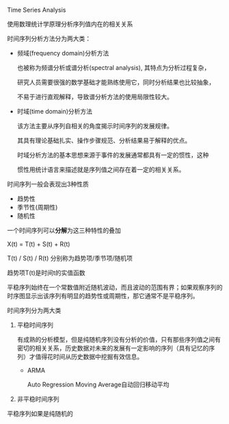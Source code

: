 Time Series Analysis

使用数理统计学原理分析序列值内在的相关关系

时间序列分析方法分为两大类：

- 频域(frequency domain)分析方法

  也被称为频谱分析或谱分析(spectral analysis), 其特点为分析过程复杂，

  研究人员需要很强的数学基础才能熟练使用它，同时分析结果也比较抽象，

  不易于进行直观解释，导致谱分析方法的使用局限性较大。

  

- 时域(time domain)分析方法

  该方法主要从序列自相关的角度揭示时间序列的发展规律。

  其具有理论基础扎实、操作步骤规范、分析结果易于解释的优点。

  时域分析方法的基本思想来源于事件的发展通常都具有一定的惯性，这种

  惯性用统计语言来描述就是序列值之间存在着一定的相关关系。

时间序列一般会表现出3种性质

- 趋势性
- 季节性(周期性)
- 随机性

一个时间序列可以**分解**为这三种特性的叠加

X(t) = T(t) + S(t) + R(t)

T(t) / S(t) / R(t) 分别称为趋势项/季节项/随机项

趋势项T(t)是时间t的实值函数

平稳序列始终在一个常数值附近随机波动，而且波动的范围有界；如果观察序列的时序图显示出该序列有明显的趋势性或周期性，那它通常不是平稳序列。

时间序列分为两大类

1. 平稳时间序列

   有成熟的分析模型，但是纯随机序列没有分析的价值，只有那些序列值之间有密切的相关关系，历史数据对未来的发展有一定影响的序列（具有记忆的序列）才值得花时间从历史数据中挖掘有效信息。

   - ARMA

     Auto Regression Moving Average自动回归移动平均

2. 非平稳时间序列

平稳序列如果是纯随机的

